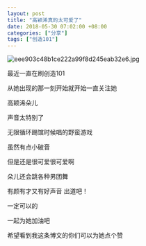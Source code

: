 ```yaml
---
layout: post
title: "高颖浠真的太可爱了"
date: 2018-05-30 07:02:00 +08:00
categories: ["分享"]
tags: ["创造101"]
---
```


![eee903c48b1ce222a99f8d245eab32e6.jpg](https://xy07-1251893119.costj.myqcloud.com/2018/05/29/2433626424.jpg "eee903c48b1ce222a99f8d245eab32e6.jpg")

 

最近一直在刷创造101 

从她出现的那一刻开始就开始一直关注她 

高颖浠朵儿 

声音太特别了

无限循环踢馆时候唱的野蛮游戏 

虽然有点小破音 

但是还是很可爱很可爱啊 

朵儿还会跳各种男团舞 

有颜有才又有好声音 出道吧！ 

一定可以的 

一起为她加油吧 

希望看到我这条博文的你们可以为她点个赞